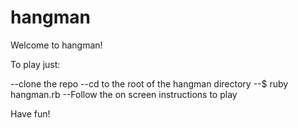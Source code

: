 hangman
=======


Welcome to hangman!

To play just:

--clone the repo
--cd to the root of the hangman directory
--$ ruby hangman.rb
--Follow the on screen instructions to play

Have fun!

